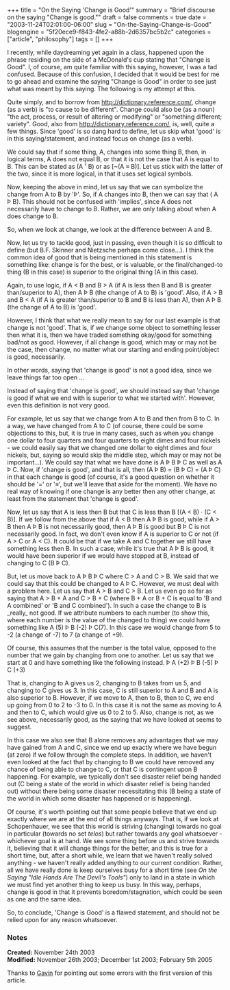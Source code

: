 +++
title = "On the Saying 'Change is Good'"
summary = "Brief discourse on the saying "Change is good.""
draft = false
comments = true
date = "2003-11-24T02:01:00-06:00"
slug = "On-the-Saying-Change-is-Good"
blogengine = "5f20ece9-f843-4fe2-a88b-2d6357bc5b2c"
categories = ["article", "philosophy"]
tags = []
+++

<p>
I recently, while daydreaming yet again in a class, happened upon the phrase residing on the side of a McDonald&#39;s cup stating that &quot;Change is Good&quot;. I, of course, am quite familiar with this saying, however, I was a tad confused. Because of this confusion, I decided that it would be best for me to go ahead and examine the saying &quot;Change is Good&quot; in order to see just what was meant by this saying. The following is my attempt at this.
</p>
<p>
Quite simply, and to borrow from <a rel="nofollow" href="http://dictionary.reference.com/search?q=change" target="_blank">http://dictionary.reference.com/</a>, change (as a verb) is &quot;to cause to be different&quot;. Change could also be (as a noun) &quot;the act, process, or result of altering or modifying&quot; or &quot;something different; variety&quot;. Good, also from <a rel="nofollow" href="http://dictionary.reference.com/search?q=good" target="_blank">http://dictionary.reference.com/</a>, is, well, quite a few things. Since &#39;good&#39; is so dang hard to define, let us skip what &#39;good&#39; is in this saying/statement, and instead focus on change (as a verb).
</p>
<p>
We could say that if some thing, A, changes into some thing B, then, in logical terms, A does not equal B, or that it is not the case that A is equal to B. This can be stated as (A &sup1; B) or as [~(A &equiv; B)]. Let us stick with the latter of the two, since it is more logical, in that it uses set logical symbols.
</p>
<p>
Now, keeping the above in mind, let us say that we can symbolize the change from A to B by &#39;&THORN;&#39;. So, if A changes into B, then we can say that ( A &THORN; B). This should not be confused with &#39;implies&#39;, since A does not necessarily have to change to B. Rather, we are only talking about when A does change to B.
</p>
<p>
So, when we look at change, we look at the difference between A and B.
</p>
<p>
Now, let us try to tackle good, just in passing, even though it is so difficult to define (but B.F. Skinner and Nietzsche perhaps come close...). I think the common idea of good that is being mentioned in this statement is something like: change is for the best, or is valuable, or the final/changed-to thing (B in this case) is superior to the original thing (A in this case).
</p>
<p>
Again, to use logic, if A &lt; B and B &gt; A (if A is less then B and B is greater than/superior to A), then A &THORN; B (the change of A to B) is &#39;good&#39;. Also, if A &gt; B and B &lt; A (if A is greater than/superior to B and B is less than A), then A &THORN; B (the change of A to B) is &#39;good&#39;.
</p>
<p>
However, I think that what we really mean to say for our last example is that change is not &#39;good&#39;. That is, if we change some object to something lesser then what it is, then we have traded something okay/good for something bad/not as good. However, if all change is good, which may or may not be the case, then change, no matter what our starting and ending point/object is good, necessarily.
</p>
<p>
In other words, saying that &#39;change is good&#39; is not a good idea, since we leave things far too open ...
</p>
<p>
Instead of saying that &#39;change is good&#39;, we should instead say that &#39;change is good if what we end with is superior to what we started with&#39;. However, even this definition is not very good.
</p>
<p>
For example, let us say that we change from A to B and then from B to C. In a way, we have changed from A to C (of course, there could be some objections to this, but, it is true in many cases, such as when you change one dollar to four quarters and four quarters to eight dimes and four nickels - we could easily say that we changed one dollar to eight dimes and four nickels, but, saying so would skip the middle step, which may or may not be important...). We could say that what we have done is A &THORN; B &THORN; C as well as A &THORN; C. Now, if &#39;change is good&#39;, and that is all, then (A &THORN; B) = (B &THORN; C) = (A &THORN; C) in that each change is good (of course, it&#39;s a good question on whether it should be &#39;=&#39; or &#39;&equiv;&#39;, but we&#39;ll leave that aside for the moment). We have no real way of knowing if one change is any better then any other change, at least from the statement that &#39;change is good&#39;.
</p>
<p>
Now, let us say that A is less then B but that C is less than B [(A &lt; B) &middot; (C &lt; B)]. If we follow from the above that if A &lt; B then A &THORN; B is good, while if A &gt; B then A &THORN; B is not necessarily good, then A &THORN; B is good but B &THORN; C is not necessarily good. In fact, we don&#39;t even know if A is superior to C or not (if A &gt; C or A &lt; C). It could be that if we take A and C together we still have something less then B. In such a case, while it&#39;s true that A &THORN; B is good, it would have been superior if we would have stopped at B, instead of changing to C (B &THORN; C).
</p>
<p>
But, let us move back to A &THORN; B &THORN; C where C &gt; A and C &gt; B. We said that we could say that this could be changed to A &THORN; C. However, we must deal with a problem here. Let us say that A &gt; B and C &gt; B. Let us even go so far as saying that A &gt; B + A and C &gt; B + C (where B + A or B + C is equal to &#39;B and A combined&#39; or &#39;B and C combined&#39;). In such a case the change to B is _really_ not good. If we attribute numbers to each number (to show this, where each number is the value of the changed to thing) we could have something like A (5) &THORN; B (-2) &THORN; C(7). In this case we would change from 5 to -2 (a change of -7) to 7 (a change of +9).
</p>
<p>
Of course, this assumes that the number is the total value, opposed to the number that we gain by changing from one to another. Let us say that we start at 0 and have something like the following instead. &THORN; A (+2) &THORN; B (-5) &THORN; C (+3)
</p>
<p>
That is, changing to A gives us 2, changing to B takes from us 5, and changing to C gives us 3. In this case, C is still superior to A and B and A is also superior to B. However, if we move to A, then to B, then to C, we end up going from 0 to 2 to -3 to 0. In this case it is not the same as moving to A and then to C, which would give us 0 to 2 to 5. Also, change is not, as we see above, necessarily good, as the saying that we have looked at seems to suggest.
</p>
<p>
In this case we also see that B alone removes any advantages that we may have gained from A and C, since we end up exactly where we have begun (at zero) if we follow through the complete steps. In addition, we haven&#39;t even looked at the fact that by changing to B we could have removed any chance of being able to change to C, or that C is contingent upon B happening. For example, we typically don&#39;t see disaster relief being handed out (C being a state of the world in which disaster relief is being handed out) without there being some disaster necessitating this (B being a state of the world in which some disaster has happened or is happening).
</p>
<p>
Of course, it&#39;s worth pointing out that some people believe that we end up exactly where we are at the end of all things anyways. That is, if we look at Schopenhauer, we see that this world is striving (changing) towards no goal in particular (towards no set <em>telos</em>) but rather towards any goal whatsoever - whichever goal is at hand. We see some thing before us and strive towards it, believing that it will change things for the better, and this is true for a short time, but, after a short while, we learn that we haven&#39;t really solved anything - we haven&#39;t really added anything to our current condition. Rather, all we have really done is keep ourselves busy for a short time (see <em>On the Saying &quot;Idle Hands Are The Devil&#39;s Tools&quot;</em>) only to land in a state in which we must find yet another thing to keep us busy. In this way, perhaps, change is good in that it prevents boredom/stagnation, which could be seen as one and the same idea.
</p>
<p>
So, to conclude, &#39;Change is Good&#39; is a flawed statement, and should not be relied upon for any reason whatsoever.
</p>
<h3>Notes</h3>
<p>
<strong>Created:</strong> November 24th 2003<br />
<strong>Modified:</strong> November 26th 2003; December 1st 2003; February 5th 2005
</p>
<p>
Thanks to <a href="http://framingbusiness.net/">Gavin</a> for pointing out some errors with the first version of this article.
</p>

